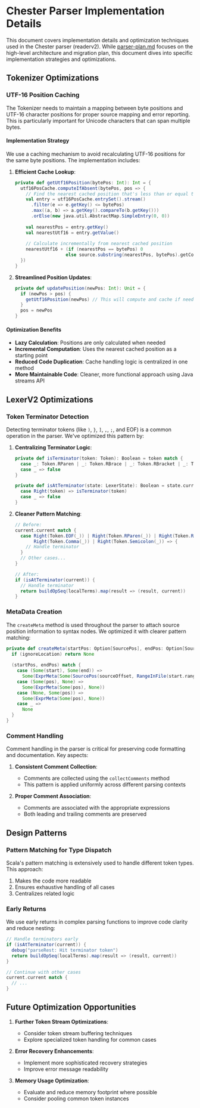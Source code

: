 # Chester Parser Implementation Details

This document covers implementation details and optimization techniques used in the Chester parser (readerv2). While [parser-plan.md](parser-plan.md) focuses on the high-level architecture and migration plan, this document dives into specific implementation strategies and optimizations.

## Tokenizer Optimizations

### UTF-16 Position Caching

The Tokenizer needs to maintain a mapping between byte positions and UTF-16 character positions for proper source mapping and error reporting. This is particularly important for Unicode characters that can span multiple bytes.

#### Implementation Strategy

We use a caching mechanism to avoid recalculating UTF-16 positions for the same byte positions. The implementation includes:

1. **Efficient Cache Lookup**:
   ```scala
   private def getUtf16Position(bytePos: Int): Int = {
     utf16PosCache.computeIfAbsent(bytePos, pos => {
       // Find the nearest cached position that's less than or equal to the target position
       val entry = utf16PosCache.entrySet().stream()
         .filter(e => e.getKey() <= bytePos)
         .max((a, b) => a.getKey().compareTo(b.getKey()))
         .orElse(new java.util.AbstractMap.SimpleEntry(0, 0))
       
       val nearestPos = entry.getKey()
       val nearestUtf16 = entry.getValue()
       
       // Calculate incrementally from nearest cached position
       nearestUtf16 + (if (nearestPos == bytePos) 0
                      else source.substring(nearestPos, bytePos).getCodePoints.size)
     })
   }
   ```

2. **Streamlined Position Updates**:
   ```scala
   private def updatePosition(newPos: Int): Unit = {
     if (newPos > pos) {
       getUtf16Position(newPos) // This will compute and cache if needed
     }
     pos = newPos
   }
   ```

#### Optimization Benefits

- **Lazy Calculation**: Positions are only calculated when needed
- **Incremental Computation**: Uses the nearest cached position as a starting point
- **Reduced Code Duplication**: Cache handling logic is centralized in one method
- **More Maintainable Code**: Cleaner, more functional approach using Java streams API

## LexerV2 Optimizations

### Token Terminator Detection

Detecting terminator tokens (like `)`, `}`, `]`, `,`, `;`, and EOF) is a common operation in the parser. We've optimized this pattern by:

1. **Centralizing Terminator Logic**:
   ```scala
   private def isTerminator(token: Token): Boolean = token match {
     case _: Token.RParen | _: Token.RBrace | _: Token.RBracket | _: Token.Comma | _: Token.Semicolon | _: Token.EOF => true
     case _ => false
   }

   private def isAtTerminator(state: LexerState): Boolean = state.current match {
     case Right(token) => isTerminator(token)
     case _ => false
   }
   ```

2. **Cleaner Pattern Matching**:
   ```scala
   // Before:
   current.current match {
     case Right(Token.EOF(_)) | Right(Token.RParen(_)) | Right(Token.RBrace(_)) | Right(Token.RBracket(_)) | 
          Right(Token.Comma(_)) | Right(Token.Semicolon(_)) => {
       // Handle terminator
     }
     // Other cases...
   }

   // After:
   if (isAtTerminator(current)) {
     // Handle terminator
     return buildOpSeq(localTerms).map(result => (result, current))
   }
   ```

### MetaData Creation

The `createMeta` method is used throughout the parser to attach source position information to syntax nodes. We optimized it with clearer pattern matching:

```scala
private def createMeta(startPos: Option[SourcePos], endPos: Option[SourcePos]): Option[ExprMeta] = {
  if (ignoreLocation) return None
  
  (startPos, endPos) match {
    case (Some(start), Some(end)) => 
      Some(ExprMeta(Some(SourcePos(sourceOffset, RangeInFile(start.range.start, end.range.end))), None))
    case (Some(pos), None) => 
      Some(ExprMeta(Some(pos), None))
    case (None, Some(pos)) => 
      Some(ExprMeta(Some(pos), None))
    case _ => 
      None
  }
}
```

### Comment Handling

Comment handling in the parser is critical for preserving code formatting and documentation. Key aspects:

1. **Consistent Comment Collection**: 
   - Comments are collected using the `collectComments` method
   - This pattern is applied uniformly across different parsing contexts

2. **Proper Comment Association**:
   - Comments are associated with the appropriate expressions
   - Both leading and trailing comments are preserved

## Design Patterns

### Pattern Matching for Type Dispatch

Scala's pattern matching is extensively used to handle different token types. This approach:

1. Makes the code more readable
2. Ensures exhaustive handling of all cases
3. Centralizes related logic

### Early Returns

We use early returns in complex parsing functions to improve code clarity and reduce nesting:

```scala
// Handle terminators early
if (isAtTerminator(current)) {
  debug("parseRest: Hit terminator token")
  return buildOpSeq(localTerms).map(result => (result, current))
}

// Continue with other cases
current.current match {
  // ...
}
```

## Future Optimization Opportunities

1. **Further Token Stream Optimizations**:
   - Consider token stream buffering techniques
   - Explore specialized token handling for common cases

2. **Error Recovery Enhancements**:
   - Implement more sophisticated recovery strategies
   - Improve error message readability

3. **Memory Usage Optimization**:
   - Evaluate and reduce memory footprint where possible
   - Consider pooling common token instances
